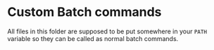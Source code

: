 # Custom Batch commands
All files in this folder are supposed to be put somewhere in your `PATH` variable so they can be called as normal batch commands.
